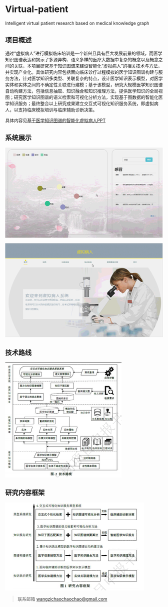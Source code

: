 # Virtual-patient
Intelligent virtual patient research based on medical knowledge graph


## 项目概述
通过“虚拟病人”进行模拟临床培训是一个新兴且具有巨大发展前景的领域，而医学知识图谱表达和揭示了多源异构、语义多样的医疗大数据中复杂的概念以及概念之间的关联，本项目研究基于知识图谱来建设智能化“虚拟病人”的相关技术与方法，并实现产业化。具体研究内容包括面向临床诊疗过程模拟的医学知识图谱构建与服务方法，针对医学知识多类型、关联复杂的特点，设计医学知识表示模型，对医学实体和实体之间的不确定性关联进行建模；基于该模型，研究大规模医学知识图谱自动构建方法，包括信息抽取、知识融合和知识推理方法，提供医学知识的全局视图；研究医学知识图谱的语义检索和可视化分析方法，实现基于图数据的智能化医学知识服务；最终整合以上研究成果建立交互式可视化知识服务系统，即虚拟病人，以支持临床模拟培训与临床辅助诊断决策。

具体内容见[基于医学知识图谱的智能化虚拟病人PPT](基于医学知识图谱的智能化虚拟病人.pptx)


## 系统展示

![](医学词典展示.gif)

![](考试系统展示.gif)


## 技术路线
![](技术路线.png)

## 研究内容框架
![](研究内容框架.png)


> 联系邮箱 wangzichaochaochao@gmail.com